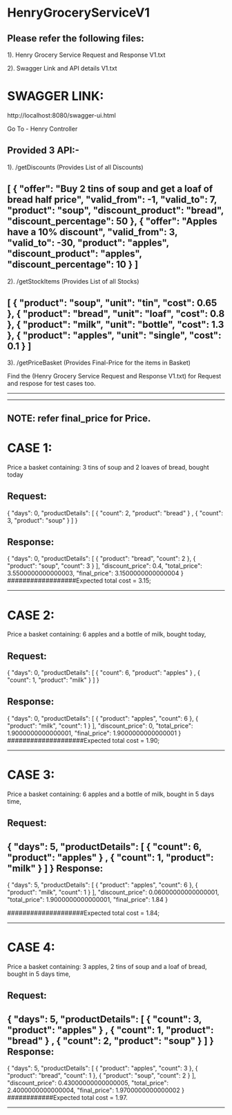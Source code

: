 # HenryGroceryServiceV1

Please refer the following files:
----------------------------------

1). Henry Grocery Service Request and Response V1.txt

2). Swagger Link and API details V1.txt



SWAGGER LINK:
=============

http://localhost:8080/swagger-ui.html

Go To - Henry Controller

Provided 3 API:-
----------------

1). /getDiscounts  (Provides List of all Discounts)

[
  {
    "offer": "Buy 2 tins of soup and get a loaf of bread half price",
    "valid_from": -1,
    "valid_to": 7,
    "product": "soup",
    "discount_product": "bread",
    "discount_percentage": 50
  },
  {
    "offer": "Apples have a 10% discount",
    "valid_from": 3,
    "valid_to": -30,
    "product": "apples",
    "discount_product": "apples",
    "discount_percentage": 10
  }
]
--------------------------------------------------------------------------------
2). /getStockItems  (Provides List of all Stocks)

[
  {
    "product": "soup",
    "unit": "tin",
    "cost": 0.65
  },
  {
    "product": "bread",
    "unit": "loaf",
    "cost": 0.8
  },
  {
    "product": "milk",
    "unit": "bottle",
    "cost": 1.3
  },
  {
    "product": "apples",
    "unit": "single",
    "cost": 0.1
  }
]
--------------------------------------------------------------------------------

3).  /getPriceBasket (Provides Final-Price for the items in Basket)

Find the (Henry Grocery Service Request and Response V1.txt) for Request and respose for test cases too.


--------------------------------------------------------------------------------



------------------------------------------------------
NOTE: refer final_price for Price.
------------------------------------------------------
CASE 1:
=======
Price a basket containing: 3 tins of soup and 2 loaves of bread, bought today

Request:
--------
{
  "days": 0,
  "productDetails": [
 {
      "count": 2,
      "product": "bread"
    }
,
 {
      "count": 3,
      "product": "soup"
    }
  ]
}

Response:
---------
{
  "days": 0,
  "productDetails": [
    {
      "product": "bread",
      "count": 2
    },
    {
      "product": "soup",
      "count": 3
    }
  ],
  "discount_price": 0.4,
  "total_price": 3.5500000000000003,
  "final_price": 3.1500000000000004
}
##################Expected total cost = 3.15;

-----------------------------------------------------------------------------------------------------------------------


CASE 2:
=======
Price a basket containing: 6 apples and a bottle of milk, bought today,

Request:
--------
{
  "days": 0,
  "productDetails": [
 {
      "count": 6,
      "product": "apples"
    }
,
 {
      "count": 1,
      "product": "milk"
    }
  ]
}

Response:
---------

{
  "days": 0,
  "productDetails": [
    {
      "product": "apples",
      "count": 6
    },
    {
      "product": "milk",
      "count": 1
    }
  ],
  "discount_price": 0,
  "total_price": 1.9000000000000001,
  "final_price": 1.9000000000000001
}
####################Expected total cost = 1.90;

-----------------------------------------------------------------------------------------------------------------------
CASE 3:
=======
Price a basket containing: 6 apples and a bottle of milk, bought in 5 days time,

Request:
--------
{
  "days": 5,
  "productDetails": [
 {
      "count": 6,
      "product": "apples"
    }
,
 {
      "count": 1,
      "product": "milk"
    }
  ]
}
Response:
---------

{
  "days": 5,
  "productDetails": [
    {
      "product": "apples",
      "count": 6
    },
    {
      "product": "milk",
      "count": 1
    }
  ],
  "discount_price": 0.06000000000000001,
  "total_price": 1.9000000000000001,
  "final_price": 1.84
}

####################Expected total cost = 1.84;

-----------------------------------------------------------------------------------------------------------------------
CASE 4:
=======

Price a basket containing: 3 apples, 2 tins of soup and a loaf of bread, bought in 5 days time,

Request:
--------

{
  "days": 5,
  "productDetails": [
 {
      "count": 3,
      "product": "apples"
    }
,
 {
      "count": 1,
      "product": "bread"
    }
,
 {
      "count": 2,
      "product": "soup"
    }
  ]
}
Response:
---------
{
  "days": 5,
  "productDetails": [
    {
      "product": "apples",
      "count": 3
    },
    {
      "product": "bread",
      "count": 1
    },
    {
      "product": "soup",
      "count": 2
    }
  ],
  "discount_price": 0.43000000000000005,
  "total_price": 2.4000000000000004,
  "final_price": 1.9700000000000002
}
############Expected total cost = 1.97.

-----------------------------------------------------------------------------------------------------------------------
